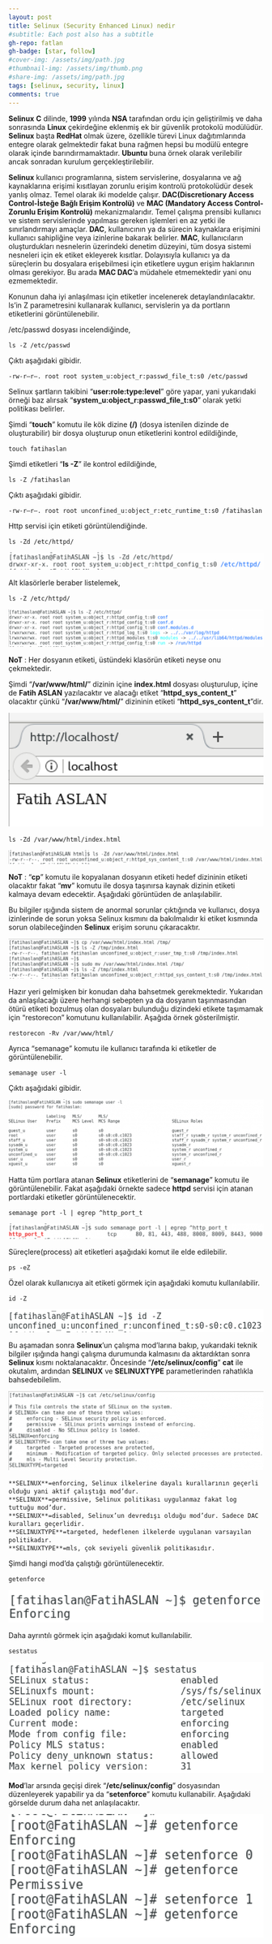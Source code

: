 ```yaml
---
layout: post
title: Selinux (Security Enhanced Linux) nedir
#subtitle: Each post also has a subtitle
gh-repo: fatlan
gh-badge: [star, follow]
#cover-img: /assets/img/path.jpg
#thumbnail-img: /assets/img/thumb.png
#share-img: /assets/img/path.jpg
tags: [selinux, security, linux]
comments: true
---
```


**Selinux** **C** dilinde, **1999** yılında **NSA** tarafından ordu için geliştirilmiş ve daha sonrasında **Linux** çekirdeğine eklenmiş ek bir güvenlik protokolü modülüdür. **Selinux** başta **RedHat** olmak üzere, özellikle türevi Linux dağıtımlarında entegre olarak gelmektedir fakat buna rağmen hepsi bu modülü entegre olarak içinde barındırmamaktadır. **Ubuntu** buna örnek olarak verilebilir ancak sonradan kurulum gerçekleştirilebilir.

**Selinux** kullanıcı programlarına, sistem servislerine, dosyalarına ve ağ kaynaklarına erişimi kısıtlayan zorunlu erişim kontrolü protokolüdür desek yanlış olmaz. Temel olarak iki modelde çalışır. **DAC(Discretionary Access Control-İsteğe Bağlı Erişim Kontrolü)** ve **MAC (Mandatory Access Control-Zorunlu Erişim Kontrolü)** mekanizmalarıdır. Temel çalışma prensibi kullanıcı ve sistem servislerinde yapılması gereken işlemleri en az yetki ile sınırlandırmayı amaçlar. **DAC**, kullanıcının ya da sürecin kaynaklara erişimini kullanıcı sahipliğine veya izinlerine bakarak belirler. **MAC**, kullanıcıların oluşturdukları nesnelerin üzerindeki denetim düzeyini, tüm dosya sistemi nesneleri için ek etiket ekleyerek kısıtlar. Dolayısıyla kullanıcı ya da süreçlerin bu dosyalara erişebilmesi için etiketlere uygun erişim haklarının olması gerekiyor. Bu arada **MAC DAC**’a müdahele etmemektedir yani onu ezmemektedir.

Konunun daha iyi anlaşılması için etiketler incelenerek detaylandırılacaktır. ls’in Z parametresini kullanarak kullanıcı, servislerin ya da portların etiketlerini görüntülenebilir.

/etc/passwd dosyası incelendiğinde,
~~~
ls -Z /etc/passwd
~~~

Çıktı aşağıdaki gibidir.
~~~
-rw-r–r–. root root system_u:object_r:passwd_file_t:s0 /etc/passwd
~~~

Selinux şartların takibini “**user:role:type:level**” göre yapar, yani yukarıdaki örneği baz alırsak “**system_u:object_r:passwd_file_t:s0**” olarak yetki politikası belirler.

Şimdi “**touch**” komutu ile kök dizine **(/)** (dosya istenilen dizinde de oluşturabilir) bir dosya oluşturup onun etiketlerini kontrol edildiğinde,

~~~
touch fatihaslan
~~~

Şimdi etiketleri “**ls -Z**” ile kontrol edildiğinde,

~~~
ls -Z /fatihaslan
~~~

Çıktı aşağıdaki gibidir.
~~~
-rw-r–r–. root root unconfined_u:object_r:etc_runtime_t:s0 /fatihaslan
~~~

Http servisi için etiketi görüntülendiğinde.

~~~
ls -Zd /etc/httpd/
~~~

![Crepe](/assets/img/selinux-sel/selinux01.png)

Alt klasörlerle beraber listelemek,

~~~
ls -Z /etc/httpd/
~~~

![Crepe](/assets/img/selinux-sel/selinux02.png)

**NoT** : Her dosyanın etiketi, üstündeki klasörün etiketi neyse onu çekmektedir.

Şimdi “**/var/www/html/**” dizinin içine **index.html** dosyası oluşturulup, içine de **Fatih ASLAN** yazılacaktır ve alacağı etiket “**httpd_sys_content_t**” olacaktır çünkü “**/var/www/html/**” dizininin etiketi “**httpd_sys_content_t**”dir.

![Crepe](/assets/img/selinux-sel/selinux03.png)

~~~
ls -Zd /var/www/html/index.html
~~~

![Crepe](/assets/img/selinux-sel/selinux04.png)

**NoT** : “**cp**” komutu ile kopyalanan dosyanın etiketi hedef dizininin etiketi olacaktır fakat “**mv**” komutu ile dosya taşınırsa kaynak dizinin etiketi kalmaya devam edecektir. Aşağıdaki görüntüden de anlaşılabilir.

Bu bilgiler ışığında sistem de anormal sorunlar çıktığında ve kullanıcı, dosya izinlerinde de sorun yoksa Selinux kısmını da bakılmalıdır ki etiket kısmında sorun olabileceğinden **Selinux** erişim sorunu çıkaracaktır.

![Crepe](/assets/img/selinux-sel/selinux05.png)

Hazır yeri gelmişken bir konudan daha bahsetmek gerekmektedir. Yukarıdan da anlaşılacağı üzere herhangi sebepten ya da dosyanın taşınmasından ötürü etiketi bozulmuş olan dosyaları bulunduğu dizindeki etikete taşımamak için “restorecon” komutunu kullanılabilir. Aşağıda örnek gösterilmiştir.

~~~
restorecon -Rv /var/www/html/
~~~

Ayrıca “semanage” komutu ile kullanıcı tarafında ki etiketler de görüntülenebilir.

~~~
semanage user -l
~~~

Çıktı aşağıdaki gibidir.

![Crepe](/assets/img/selinux-sel/selinux06.png)

Hatta tüm portlara atanan **Selinux** etiketlerini de “**semanage**” komutu ile görüntülenebilir. Fakat aşağıdaki örnekte sadece **httpd** servisi için atanan portlardaki etiketler görüntülenecektir.

~~~
semanage port -l | egrep ^http_port_t
~~~

![Crepe](/assets/img/selinux-sel/selinux07.png)

Süreçlere(process) ait etiketleri aşağıdaki komut ile elde edilebilir.

~~~
ps -eZ
~~~

Özel olarak kullanıcıya ait etiketi görmek için aşağıdaki komutu kullanılabilir.

~~~
id -Z
~~~

![Crepe](/assets/img/selinux-sel/selinux08.png)

Bu aşamadan sonra **Selinux**’un çalışma mod’larına bakıp, yukarıdaki teknik bilgiler ışığında hangi çalışma durumunda kalmasını da aktardıktan sonra **Selinux** kısmı noktalanacaktır. Öncesinde “**/etc/selinux/config**” **cat** ile okutalım, ardından **SELINUX** ve **SELINUXTYPE** parametlerinden rahatlıkla bahsedebilelim.

![Crepe](/assets/img/selinux-sel/selinux09.png)

    **SELINUX**=enforcing, Selinux ilkelerine dayalı kurallarının geçerli olduğu yani aktif çalıştığı mod’dur.
    **SELINUX**=permissive, Selinux politikası uygulanmaz fakat log tuttuğu mod’dur.
    **SELINUX**=disabled, Selinux’un devredışı olduğu mod’dur. Sadece DAC kuralları geçerlidir.
    **SELINUXTYPE**=targeted, hedeflenen ilkelerde uygulanan varsayılan politikadır.
    **SELINUXTYPE**=mls, çok seviyeli güvenlik politikasıdır.

Şimdi hangi mod’da çalıştığı görüntülenecektir.

~~~
getenforce
~~~

![Crepe](/assets/img/selinux-sel/selinux10.png)

Daha ayrıntılı görmek için aşağıdaki komut kullanılabilir.

~~~
sestatus
~~~

![Crepe](/assets/img/selinux-sel/selinux11.png)

**Mod**’lar arsında geçişi direk “**/etc/selinux/config**” dosyasından düzenleyerek yapabilir ya da “**setenforce**” komutu kullanabilir. Aşağıdaki görselde durum daha net anlaşılacaktır.

![Crepe](/assets/img/selinux-sel/selinux12.png)



